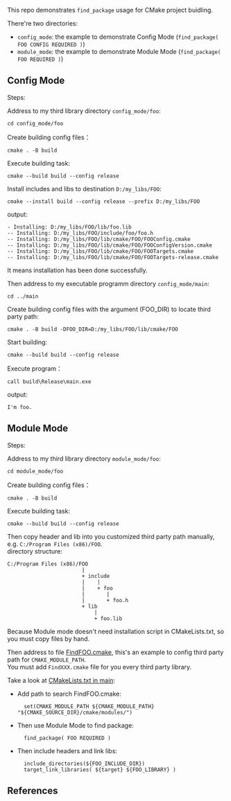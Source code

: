 
This repo demonstrates `find_package` usage for CMake project buidling.

There're two directories:
+ `config_mode`: the example to demonstrate Config Mode (`find_package( FOO CONFIG REQUIRED )`)
+ `module_mode`: the example to demonstrate Module Mode (`find_package( FOO REQUIRED )`)

## Config Mode

Steps:

Address to my third library directory `config_mode/foo`:

	cd config_mode/foo

Create building config files：

	cmake . -B build

Execute building task:

	cmake --build build --config release

Install includes and libs to destination `D:/my_libs/FOO`:

	cmake --install build --config release --prefix D:/my_libs/FOO

output:
```
- Installing: D:/my_libs/FOO/lib/foo.lib
-- Installing: D:/my_libs/FOO/include/foo/foo.h
-- Installing: D:/my_libs/FOO/lib/cmake/FOO/FOOConfig.cmake
-- Installing: D:/my_libs/FOO/lib/cmake/FOO/FOOConfigVersion.cmake
-- Installing: D:/my_libs/FOO/lib/cmake/FOO/FOOTargets.cmake
-- Installing: D:/my_libs/FOO/lib/cmake/FOO/FOOTargets-release.cmake
```
It means installation has been done successfully.

Then address to my executable programm directory `config_mode/main`:

	cd ../main

Create building config files with the argument (FOO_DIR) to locate third party path:

	cmake . -B build -DFOO_DIR=D:/my_libs/FOO/lib/cmake/FOO

Start building:

	cmake --build build --config release

Execute program：

	call build\Release\main.exe

output:
```
I'm foo.
```

## Module Mode

Steps:

Address to my third library directory `module_mode/foo`:

	cd module_mode/foo

Create building config files：

	cmake . -B build

Execute building task:

	cmake --build build --config release

Then copy header and lib into you customized third party path manually, e.g. `C:/Program Files (x86)/FOO`.  
directory structure:
```
C:/Program Files (x86)/FOO
						|
						+ include
						|	 |
						|	 + foo
						|	 	|
						|	 	+ foo.h
						+ lib
							|
							+ foo.lib
```
Because Module mode doesn't need installation script in CMakeLists.txt, so you must copy files by hand.

Then address to file [FindFOO.cmake](module_mode/main/cmake/modules/FindFOO.cmake), this's an example to config third party path for `CMAKE_MODULE_PATH`.  
You must add `FindXXX.cmake` file for you every third party library.

Take a look at [CMakeLists.txt in main](module_mode/main/CMakeLists.txt):
+ Add path to search FindFOO.cmake:

		set(CMAKE_MODULE_PATH ${CMAKE_MODULE_PATH} "${CMAKE_SOURCE_DIR}/cmake/modules/")

+ Then use Module Mode to find package:

		find_package( FOO REQUIRED )

+ Then include headers and link libs:

		include_directories(${FOO_INCLUDE_DIR})
		target_link_libraries( ${target} ${FOO_LIBRARY} )

## References

